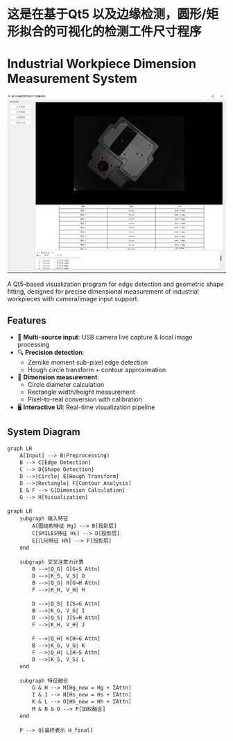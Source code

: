 # 这是在基于Qt5 以及边缘检测，圆形/矩形拟合的可视化的检测工件尺寸程序

# Industrial Workpiece Dimension Measurement System

![Application Screenshot](output.png)

A Qt5-based visualization program for edge detection and geometric shape fitting, designed for precise dimensional measurement of industrial workpieces with camera/image input support.

## Features
- 🎥 **Multi-source input**: USB camera live capture & local image processing
- 🔍 **Precision detection**: 
  - Zernike moment sub-pixel edge detection
  - Hough circle transform + contour approximation
- 📏 **Dimension measurement**:
  - Circle diameter calculation
  - Rectangle width/height measurement
  - Pixel-to-real conversion with calibration
- 🖥️ **Interactive UI**: Real-time visualization pipeline

## System Diagram
```mermaid
graph LR
    A[Input] --> B(Preprocessing)
    B --> C[Edge Detection]
    C --> D{Shape Detection}
    D -->|Circle| E[Hough Transform]
    D -->|Rectangle| F[Contour Analysis]
    E & F --> G[Dimension Calculation]
    G --> H[Visualization]

graph LR
    subgraph 输入特征
        A[图结构特征 Hg] --> B[投影层]
        C[SMILES特征 Hs] --> D[投影层]
        E[几何特征 Hh] --> F[投影层]
    end
    
    subgraph 交叉注意力计算
        B -->|Q_G| G[G→S Attn]
        D -->|K_S, V_S| G
        B -->|Q_G| H[G→H Attn]
        F -->|K_H, V_H| H
        
        D -->|Q_S| I[S→G Attn]
        B -->|K_G, V_G| I
        D -->|Q_S| J[S→H Attn]
        F -->|K_H, V_H| J
        
        F -->|Q_H| K[H→G Attn]
        B -->|K_G, V_G| K
        F -->|Q_H| L[H→S Attn]
        D -->|K_S, V_S| L
    end
    
    subgraph 特征融合
        G & H --> M[Hg_new = Hg + ΣAttn]
        I & J --> N[Hs_new = Hs + ΣAttn]
        K & L --> O[Hh_new = Hh + ΣAttn]
        M & N & O --> P[加权融合]
    end
    
    P --> Q[最终表示 H_final]
